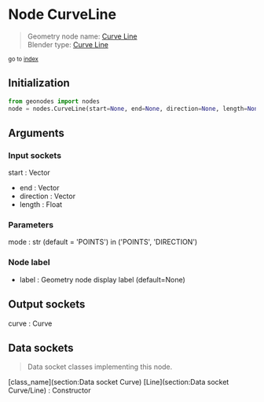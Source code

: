 
# Node CurveLine

> Geometry node name: [Curve Line](https://docs.blender.org/manual/en/latest/modeling/geometry_nodes/material/curve_line.html)<br>
  Blender type: [Curve Line](https://docs.blender.org/api/current/bpy.types.GeometryNodeCurvePrimitiveLine.html)
  
<sub>go to [index](/docs/index.md)</sub>

## Initialization

```python
from geonodes import nodes
node = nodes.CurveLine(start=None, end=None, direction=None, length=None, mode='POINTS', label=None)
```



## Arguments


### Input sockets

start : Vector
- end : Vector
- direction : Vector
- length : Float

### Parameters

mode : str (default = 'POINTS') in ('POINTS', 'DIRECTION')

### Node label

- label : Geometry node display label (default=None)

## Output sockets

curve : Curve

## Data sockets

> Data socket classes implementing this node.
  
[class_name](section:Data socket Curve) [Line](section:Data socket Curve/Line) : Constructor

